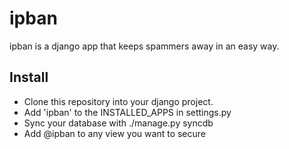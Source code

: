 ipban
=====

ipban is a django app that keeps spammers away in an easy way.


Install
-------

* Clone this repository into your django project.
* Add 'ipban' to the INSTALLED_APPS in settings.py
* Sync your database with ./manage.py syncdb
* Add @ipban to any view you want to secure
